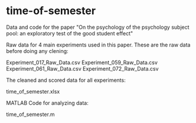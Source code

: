 # time-of-semester
Data and code for the paper "On the psychology of the psychology subject pool: an exploratory test of the good student effect"

Raw data for 4 main experiments used in this paper. These are the raw data before doing any clening:

Experiment_017_Raw_Data.csv
Experiment_059_Raw_Data.csv
Experiment_061_Raw_Data.csv
Experiment_072_Raw_Data.csv

The cleaned and scored data for all experiments:

time_of_semester.xlsx 

MATLAB Code for analyzing data:

time_of_semester.m
